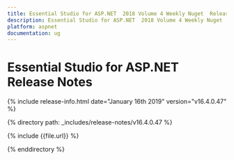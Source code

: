```yaml
---
title: Essential Studio for ASP.NET  2018 Volume 4 Weekly Nuget  Release Notes  
description: Essential Studio for ASP.NET  2018 Volume 4 Weekly Nuget  Release Notes  
platform: aspnet
documentation: ug
---
```


# Essential Studio for ASP.NET  Release Notes  

{% include release-info.html date="January 16th 2019"  version="v16.4.0.47" %} 


{% directory path: _includes/release-notes/v16.4.0.47 %}

{% include {{file.url}} %}

{% enddirectory %}